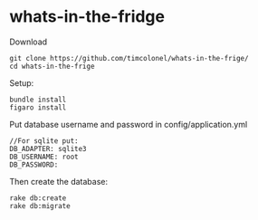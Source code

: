 whats-in-the-fridge
===================
Download
``` 
git clone https://github.com/timcolonel/whats-in-the-frige/
cd whats-in-the-frige
```

Setup:

```
bundle install
figaro install
```

Put database username and password in config/application.yml

```
//For sqlite put:
DB_ADAPTER: sqlite3
DB_USERNAME: root
DB_PASSWORD:
```

Then create the database:
```
rake db:create
rake db:migrate
```
